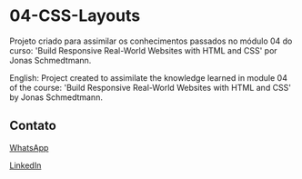 # 04-CSS-Layouts

Projeto criado para assimilar os conhecimentos passados no módulo 04 do curso: 'Build Responsive Real-World Websites with HTML and CSS' por Jonas Schmedtmann.

English:
Project created to assimilate the knowledge learned in module 04 of the course: 'Build Responsive Real-World Websites with HTML and CSS' by Jonas Schmedtmann.

## Contato

[WhatsApp](wa.me/+5531991090683)

[LinkedIn](https://www.linkedin.com/in/brunomarazzi/)
